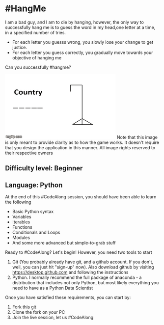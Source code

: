 # #HangMe
I am a bad guy, and I am to die by hanging, however, the only way to successfully hang me is to guess the word in my head,one letter at a time, in a specified number of tries.
- For each letter you guesss wrong, you slowly lose your change to get justice.
- For each letter you guess correctly, you gradually move towards your objective of hanging me

Can you successfully #hangme? 

![](CircularFavoriteIguana-small.gif)
Note that this image is only meant to provide clarity as to how the game works. It doesn't require that you design the application in this manner. All image rights reserved to their respective owners

## Difficulty level: Beginner
## Language: Python

At the end of this #CodeAlong session, you should have been able to learn the following
- Basic Python syntax
- Variables
- Iterables
- Functions
- Conditionals and Loops
- Modules
- And some more advanced but simple-to-grab stuff

Ready to #CodeAlong? Let's begin! However, you need two tools to start
1. Git (You probably already have git, and a github account. If you don't, well, you can just hit "sign-up" now). Also download github by visiting https://desktop.github.com and following the instructions
2. Python. I normally recommend the full package of anaconda - a distribution that includes not only Python, but most likely everything you need to have as a Python Data Scientist

Once you have satisfied these requirements, you can start by:

1. Fork this git
2. Clone the fork on your PC
3. Join the live session, let us #CodeAlong
